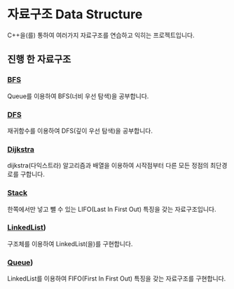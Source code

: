 # 자료구조 Data Structure
C++을(를) 통하여 여러가지 자료구조를 연습하고 익히는 프로젝트입니다.

## 진행 한 자료구조
### [BFS](https://github.com/SkyLightQP/DataStructure/tree/master/BFS.cpp)
Queue를 이용하여 BFS(너비 우선 탐색)을 공부합니다.

### [DFS](https://github.com/SkyLightQP/DataStructure/tree/master/DFS.cpp)
재귀함수를 이용하여 DFS(깊이 우선 탐색)을 공부합니다.

### [Dijkstra](https://github.com/SkyLightQP/DataStructure/tree/master/Dijkstra.cpp)
dijkstra(다익스트라) 알고리즘과 배열을 이용하여 시작점부터 다른 모든 정점의 최단경로를 구합니다.

### [Stack](https://github.com/SkyLightQP/DataStructure/tree/master/Stack.cpp)
한쪽에서만 넣고 뺄 수 있는 LIFO(Last In First Out) 특징을 갖는 자료구조입니다.

### [LinkedList](https://github.com/SkyLightQP/DataStructure/tree/master/LinkedList.cpp))
구조체를 이용하여 LinkedList(을)를 구현합니다.

### [Queue](https://github.com/SkyLightQP/DataStructure/tree/master/Queue.cpp))
LinkedList를 이용하여 FIFO(First In First Out) 특징을 갖는 자료구조를 구현합니다.